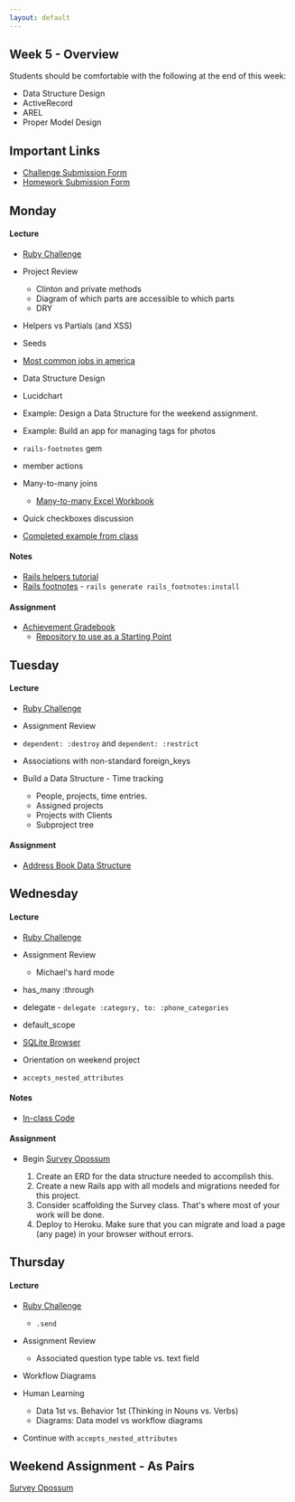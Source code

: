```yaml
---
layout: default
---
```


## Week 5 - Overview

Students should be comfortable with the following at the end of this week:

* Data Structure Design
* ActiveRecord
* AREL
* Proper Model Design

## Important Links

* [Challenge Submission Form](http://goo.gl/forms/fpcxQCtEqs)
* [Homework Submission Form](https://docs.google.com/forms/d/1lddv00AYx4z9ugJBYv1v2RG_JuMUpWEYPYjQGdCVdgQ/viewform?c=0&w=1)


## Monday

#### Lecture

* [Ruby Challenge](https://github.com/masonfmatthews/rails_assignments/blob/master/challenges/if_challenge.rb)
* Project Review
  * Clinton and private methods
  * Diagram of which parts are accessible to which parts
  * DRY  
* Helpers vs Partials (and XSS)
* Seeds

* [Most common jobs in america](http://www.npr.org/blogs/money/2015/02/05/382664837/map-the-most-common-job-in-every-state)
* Data Structure Design
* Lucidchart
* Example: Design a Data Structure for the weekend assignment.

* Example: Build an app for managing tags for photos
* `rails-footnotes` gem
* member actions
* Many-to-many joins
  * [Many-to-many Excel Workbook](w5-1/many-to-many.xlsx)
* Quick checkboxes discussion
* [Completed example from class](https://github.com/tiyd-rails-2015-01/many_to_many)

#### Notes

* [Rails helpers tutorial](http://mixandgo.com/blog/the-beginner-s-guide-to-rails-helpers?utm_source=rubyweekly&utm_medium=email)
* [Rails footnotes](https://github.com/josevalim/rails-footnotes) - `rails generate rails_footnotes:install`

#### Assignment

* [Achievement Gradebook](https://github.com/tiyd-rails-2015-01/achievement_gradebook)
  * [Repository to use as a Starting Point](https://github.com/tiyd-rails-2015-01/Gradebook-1)


## Tuesday

#### Lecture

* [Ruby Challenge](https://github.com/masonfmatthews/rails_assignments/blob/master/challenges/string_split_challenge.rb)
* Assignment Review

* `dependent: :destroy` and `dependent: :restrict`
* Associations with non-standard foreign_keys

* Build a Data Structure - Time tracking
  * People, projects, time entries.
  * Assigned projects
  * Projects with Clients
  * Subproject tree

#### Assignment

* [Address Book Data Structure](https://github.com/tiyd-rails-2015-01/address_book_data_structure)


## Wednesday

#### Lecture

* [Ruby Challenge](https://github.com/masonfmatthews/rails_assignments/blob/master/challenges/string_palindrome_challenge.rb)
* Assignment Review
  * Michael's hard mode

* has_many :through
* delegate - `delegate :category, to: :phone_categories`
* default_scope
* [SQLite Browser](https://github.com/sqlitebrowser/sqlitebrowser/releases/tag/v3.5.1)

* Orientation on weekend project

* `accepts_nested_attributes`

#### Notes

* [In-class Code](https://github.com/tiyd-rails-2015-01/many_to_many)

#### Assignment

* Begin [Survey Opossum](https://github.com/tiyd-rails-2015-01/survey_opossum)

  1. Create an ERD for the data structure needed to accomplish this.
  2. Create a new Rails app with all models and migrations needed for this project.
  3. Consider scaffolding the Survey class.  That's where most of your work will be done.
  4. Deploy to Heroku.  Make sure that you can migrate and load a page (any page) in your browser without errors.


## Thursday

#### Lecture

* [Ruby Challenge](https://github.com/masonfmatthews/rails_assignments/blob/master/challenges/array_and_hash_challenge.rb)
  * `.send`

* Assignment Review
  * Associated question type table vs. text field

* Workflow Diagrams

* Human Learning
  * Data 1st vs. Behavior 1st (Thinking in Nouns vs. Verbs)
  * Diagrams: Data model vs workflow diagrams

* Continue with `accepts_nested_attributes`

## Weekend Assignment - As Pairs

[Survey Opossum](https://github.com/tiyd-rails-2015-01/survey_opossum)
